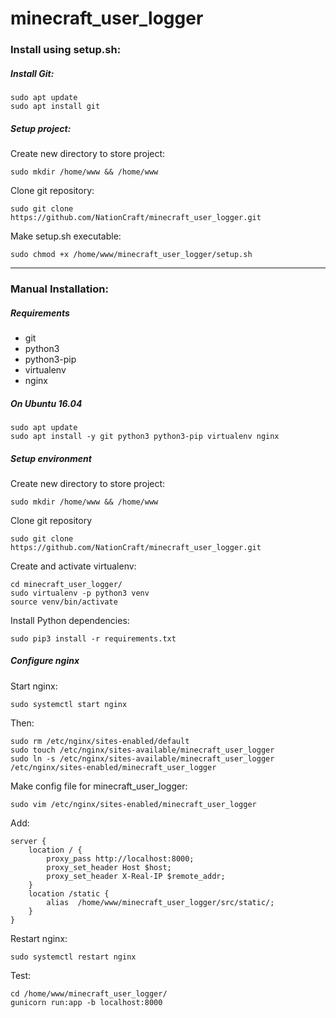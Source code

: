 # minecraft_user_logger

### Install using setup.sh:

##### Install Git:
```
sudo apt update
sudo apt install git
```

##### Setup project:
Create new directory to store project:
```
sudo mkdir /home/www && /home/www
```

Clone git repository:
```
sudo git clone https://github.com/NationCraft/minecraft_user_logger.git
```

Make setup.sh executable:
```
sudo chmod +x /home/www/minecraft_user_logger/setup.sh
```

---

### Manual Installation:

##### Requirements
* git
* python3
* python3-pip
* virtualenv
* nginx

##### On Ubuntu 16.04
```
sudo apt update
sudo apt install -y git python3 python3-pip virtualenv nginx
```

##### Setup environment
Create new directory to store project:
```
sudo mkdir /home/www && /home/www
```

Clone git repository
```
sudo git clone https://github.com/NationCraft/minecraft_user_logger.git
```

Create and activate virtualenv:
```
cd minecraft_user_logger/
sudo virtualenv -p python3 venv
source venv/bin/activate
```

Install Python dependencies:
```
sudo pip3 install -r requirements.txt
```

##### Configure nginx
Start nginx:
```
sudo systemctl start nginx
```

Then:
```
sudo rm /etc/nginx/sites-enabled/default
sudo touch /etc/nginx/sites-available/minecraft_user_logger
sudo ln -s /etc/nginx/sites-available/minecraft_user_logger /etc/nginx/sites-enabled/minecraft_user_logger
```

Make config file for minecraft_user_logger:
```
sudo vim /etc/nginx/sites-enabled/minecraft_user_logger
```
Add:
```
server {
    location / {
        proxy_pass http://localhost:8000;
        proxy_set_header Host $host;
        proxy_set_header X-Real-IP $remote_addr;
    }
    location /static {
        alias  /home/www/minecraft_user_logger/src/static/;
    }
}

```

Restart nginx:
```
sudo systemctl restart nginx
```

Test:
```
cd /home/www/minecraft_user_logger/
gunicorn run:app -b localhost:8000
```